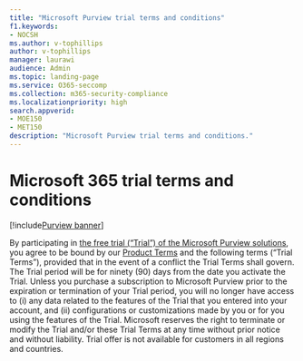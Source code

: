 ```yaml
---
title: "Microsoft Purview trial terms and conditions"
f1.keywords:
- NOCSH
ms.author: v-tophillips
author: v-tophillips
manager: laurawi
audience: Admin
ms.topic: landing-page
ms.service: O365-seccomp
ms.collection: m365-security-compliance
ms.localizationpriority: high
search.appverid: 
- MOE150
- MET150
description: "Microsoft Purview trial terms and conditions."
---
```


# Microsoft 365 trial terms and conditions

[!include[Purview banner](../includes/purview-rebrand-banner.md)]

By participating in [the free trial (“Trial”) of the Microsoft Purview solutions](compliance-easy-trials.md), you agree to be bound by our [Product Terms](https://go.microsoft.com/fwlink/?linkid=2108910) and the following terms (“Trial Terms”), provided that in the event of a conflict the Trial Terms shall govern. The Trial period will be for ninety (90) days from the date you activate the Trial. Unless you purchase a subscription to Microsoft Purview prior to the expiration or termination of your Trial period, you will no longer have access to (i) any data related to the features of the Trial that you entered into your account, and (ii) configurations or customizations made by you or for you using the features of the Trial. Microsoft reserves the right to terminate or modify the Trial and/or these Trial Terms at any time without prior notice and without liability.  Trial offer is not available for customers in all regions and countries.
